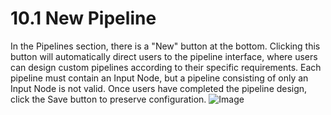 # 10.1 New Pipeline
In the Pipelines section, there is a "New" button at the bottom. Clicking this button will automatically direct users to the pipeline interface, where users can design custom pipelines according to their specific requirements.
Each pipeline must contain an Input Node, but a pipeline consisting of only an Input Node is not valid. Once users have completed the pipeline design, click the Save button to preserve configuration.
![Image](../../images/image_94.png)
